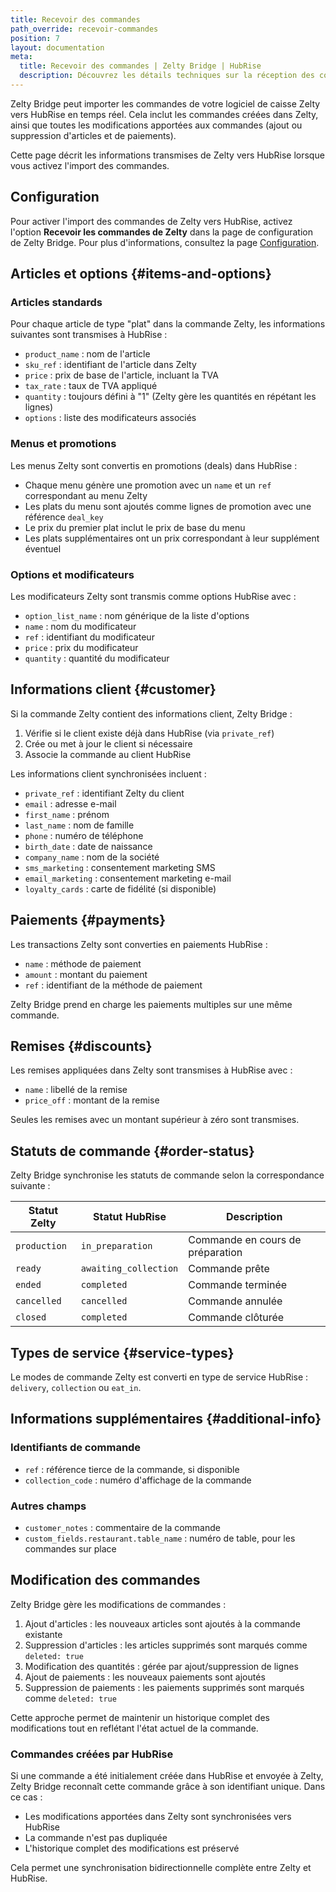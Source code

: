 ```yaml
---
title: Recevoir des commandes
path_override: recevoir-commandes
position: 7
layout: documentation
meta:
  title: Recevoir des commandes | Zelty Bridge | HubRise
  description: Découvrez les détails techniques sur la réception des commandes de Zelty vers HubRise, la correspondance des champs et le workflow de mise à jour des statuts.
---
```


Zelty Bridge peut importer les commandes de votre logiciel de caisse Zelty vers HubRise en temps réel. Cela inclut les commandes créées dans Zelty, ainsi que toutes les modifications apportées aux commandes (ajout ou suppression d'articles et de paiements).

Cette page décrit les informations transmises de Zelty vers HubRise lorsque vous activez l'import des commandes.

## Configuration

Pour activer l'import des commandes de Zelty vers HubRise, activez l'option **Recevoir les commandes de Zelty** dans la page de configuration de Zelty Bridge. Pour plus d'informations, consultez la page [Configuration](/apps/zelty-bridge/configuration).

## Articles et options {#items-and-options}

### Articles standards

Pour chaque article de type "plat" dans la commande Zelty, les informations suivantes sont transmises à HubRise :

- `product_name` : nom de l'article
- `sku_ref` : identifiant de l'article dans Zelty
- `price` : prix de base de l'article, incluant la TVA
- `tax_rate` : taux de TVA appliqué
- `quantity` : toujours défini à "1" (Zelty gère les quantités en répétant les lignes)
- `options` : liste des modificateurs associés

### Menus et promotions

Les menus Zelty sont convertis en promotions (deals) dans HubRise :

- Chaque menu génère une promotion avec un `name` et un `ref` correspondant au menu Zelty
- Les plats du menu sont ajoutés comme lignes de promotion avec une référence `deal_key`
- Le prix du premier plat inclut le prix de base du menu
- Les plats supplémentaires ont un prix correspondant à leur supplément éventuel

### Options et modificateurs

Les modificateurs Zelty sont transmis comme options HubRise avec :

- `option_list_name` : nom générique de la liste d'options
- `name` : nom du modificateur
- `ref` : identifiant du modificateur
- `price` : prix du modificateur
- `quantity` : quantité du modificateur

## Informations client {#customer}

Si la commande Zelty contient des informations client, Zelty Bridge :

1. Vérifie si le client existe déjà dans HubRise (via `private_ref`)
2. Crée ou met à jour le client si nécessaire
3. Associe la commande au client HubRise

Les informations client synchronisées incluent :

- `private_ref` : identifiant Zelty du client
- `email` : adresse e-mail
- `first_name` : prénom
- `last_name` : nom de famille
- `phone` : numéro de téléphone
- `birth_date` : date de naissance
- `company_name` : nom de la société
- `sms_marketing` : consentement marketing SMS
- `email_marketing` : consentement marketing e-mail
- `loyalty_cards` : carte de fidélité (si disponible)

## Paiements {#payments}

Les transactions Zelty sont converties en paiements HubRise :

- `name` : méthode de paiement
- `amount` : montant du paiement
- `ref` : identifiant de la méthode de paiement

Zelty Bridge prend en charge les paiements multiples sur une même commande.

## Remises {#discounts}

Les remises appliquées dans Zelty sont transmises à HubRise avec :

- `name` : libellé de la remise
- `price_off` : montant de la remise

Seules les remises avec un montant supérieur à zéro sont transmises.

## Statuts de commande {#order-status}

Zelty Bridge synchronise les statuts de commande selon la correspondance suivante :

| Statut Zelty | Statut HubRise        | Description                      |
| ------------ | --------------------- | -------------------------------- |
| `production` | `in_preparation`      | Commande en cours de préparation |
| `ready`      | `awaiting_collection` | Commande prête                   |
| `ended`      | `completed`           | Commande terminée                |
| `cancelled`  | `cancelled`           | Commande annulée                 |
| `closed`     | `completed`           | Commande clôturée                |

## Types de service {#service-types}

Le modes de commande Zelty est converti en type de service HubRise : `delivery`, `collection` ou `eat_in`.

## Informations supplémentaires {#additional-info}

### Identifiants de commande

- `ref` : référence tierce de la commande, si disponible
- `collection_code` : numéro d'affichage de la commande

### Autres champs

- `customer_notes` : commentaire de la commande
- `custom_fields.restaurant.table_name` : numéro de table, pour les commandes sur place

## Modification des commandes

Zelty Bridge gère les modifications de commandes :

1. Ajout d'articles : les nouveaux articles sont ajoutés à la commande existante
2. Suppression d'articles : les articles supprimés sont marqués comme `deleted: true`
3. Modification des quantités : gérée par ajout/suppression de lignes
4. Ajout de paiements : les nouveaux paiements sont ajoutés
5. Suppression de paiements : les paiements supprimés sont marqués comme `deleted: true`

Cette approche permet de maintenir un historique complet des modifications tout en reflétant l'état actuel de la commande.

### Commandes créées par HubRise

Si une commande a été initialement créée dans HubRise et envoyée à Zelty, Zelty Bridge reconnaît cette commande grâce à son identifiant unique. Dans ce cas :

- Les modifications apportées dans Zelty sont synchronisées vers HubRise
- La commande n'est pas dupliquée
- L'historique complet des modifications est préservé

Cela permet une synchronisation bidirectionnelle complète entre Zelty et HubRise.
